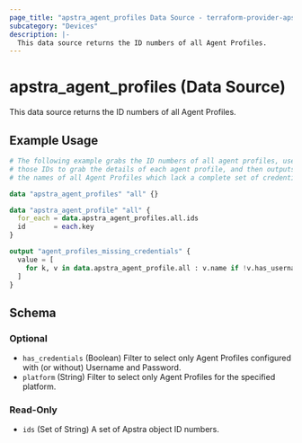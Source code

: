 ```yaml
---
page_title: "apstra_agent_profiles Data Source - terraform-provider-apstra"
subcategory: "Devices"
description: |-
  This data source returns the ID numbers of all Agent Profiles.
---
```


# apstra_agent_profiles (Data Source)

This data source returns the ID numbers of all Agent Profiles.


## Example Usage

```terraform
# The following example grabs the ID numbers of all agent profiles, uses
# those IDs to grab the details of each agent profile, and then outputs
# the names of all Agent Profiles which lack a complete set of credentials.

data "apstra_agent_profiles" "all" {}

data "apstra_agent_profile" "all" {
  for_each = data.apstra_agent_profiles.all.ids
  id       = each.key
}

output "agent_profiles_missing_credentials" {
  value = [
    for k, v in data.apstra_agent_profile.all : v.name if !v.has_username || !v.has_password
  ]
}
```

<!-- schema generated by tfplugindocs -->
## Schema

### Optional

- `has_credentials` (Boolean) Filter to select only Agent Profiles configured with (or without) Username and Password.
- `platform` (String) Filter to select only Agent Profiles for the specified platform.

### Read-Only

- `ids` (Set of String) A set of Apstra object ID numbers.
